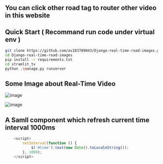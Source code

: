 ## You can click other road tag to router other video in this website 

## Quick Start  ( Recommand run code under virtual env )

```bash
git clone https://github.com/as183789043/Django-real-time-road-images.git
cd Django-real-time-road-images
pip install -r requirements.txt
cd stramlit_tv
python .\manage.py runserver
```


## Some Image about Real-Time Video
![image](https://github.com/as183789043/Django-real-time-road-images/assets/56618553/073046b6-1acb-4d23-9f75-1f5d03846c6e)

![image](https://github.com/as183789043/Django-real-time-road-images/assets/56618553/81b88f45-fd6f-460f-bbd5-ff71000bd3cc)



## A Samll component which refresh current time interval 1000ms 

```javascript
    <script>
        setInterval(function () {
            $('#time').text(new Date().toLocaleString());
        }, 1000);
    </script>
```
